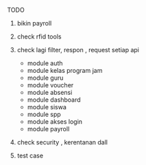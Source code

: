 TODO
1. bikin payroll
2. check rfid tools
3. check lagi filter, respon , request setiap api
    - module auth
    - module kelas program jam
    - module guru
    - module voucher
    - module absensi
    - module dashboard
    - module siswa
    - module spp
    - module akses login
    - module payroll

4. check security , kerentanan dall
5. test case 
